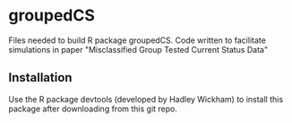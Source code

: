 # groupedCS
Files needed to build R package groupedCS. 
Code written to facilitate simulations in paper "Misclassified Group Tested Current Status Data"

## Installation

Use the R package devtools (developed by Hadley Wickham) to install this package after downloading 
from this git repo.



